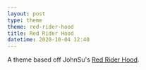 ```yaml
---
layout: post
type: theme
theme: red-rider-hood
title: Red Rider Hood
datetime: 2020-10-04 12:40
---
```


A theme based off JohnSu's [Red Rider Hood](https://www.deviantart.com/johnsu/art/Red-Rider-Hood-521791946).
